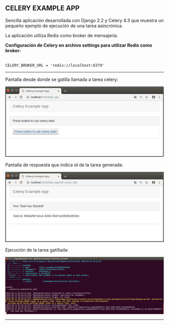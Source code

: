 CELERY EXAMPLE APP
---------------------------------------------------------------------------------------------------------------------

Sencilla aplicación desarrollada con Django 2.2 y Celery 4.3 que 
muestra un pequeño ejemplo de ejecución de una tarea asincrónica.

La aplicación utiliza Redis como broker de mensajería.

**Configuración de Celery en archivo settings para utilizar Redis como broker:**

```

CELERY_BROKER_URL = 'redis://localhost:6379'

```

---------------------------------------------------------------------------------------------------------------------

Pantalla desde donde se gatilla llamada a tarea celery:

![Screenshot 1](screenshots/celery_call_example.png)


Pantalla de respuesta que indica id de la tarea generada:

![Screenshot 2](screenshots/celery_response_example.png)


Ejecución de la tarea gatillada:

![Screenshot 3](screenshots/task_execution.png)


---------------------------------------------------------------------------------------------------------------------

